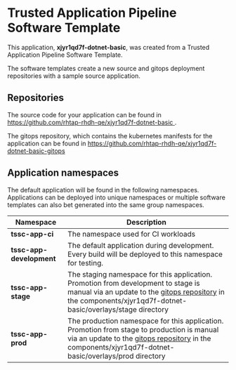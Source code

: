 # Trusted Application Pipeline Software Template

This application, **xjyr1qd7f-dotnet-basic**, was created from a Trusted Application Pipeline Software Template.

The software templates create a new source and gitops deployment repositories with a sample source application. 

## Repositories

The source code for your application can be found in [https://github.com/rhtap-rhdh-qe/xjyr1qd7f-dotnet-basic ](https://github.com/rhtap-rhdh-qe/xjyr1qd7f-dotnet-basic ).
 
The gitops repository, which contains the kubernetes manifests for the application can be found in 
[https://github.com/rhtap-rhdh-qe/xjyr1qd7f-dotnet-basic-gitops ](https://github.com/rhtap-rhdh-qe/xjyr1qd7f-dotnet-basic-gitops ) 

## Application namespaces 

The default application will be found in the following namespaces. Applications can be deployed into unique namespaces or multiple software templates can also bet generated into the same group namespaces.  

|  Namespace   |  Description   |  
| -------- | -------- |
| **tssc-app-ci** | The namespace used for CI workloads |
| **tssc-app-development** | The default application during development. Every build will be deployed to this namespace for testing. |
| **tssc-app-stage** | The staging namespace for this application. Promotion from development to stage is manual via an update to the [gitops repository](https://github.com/rhtap-rhdh-qe/xjyr1qd7f-dotnet-basic-gitops ) in the components/xjyr1qd7f-dotnet-basic/overlays/stage directory |
| **tssc-app-prod** | The production namespace for this application. Promotion from stage to production is manual via an update to the [gitops repository](https://github.com/rhtap-rhdh-qe/xjyr1qd7f-dotnet-basic-gitops ) in the components/xjyr1qd7f-dotnet-basic/overlays/prod directory |
